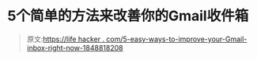 # 5个简单的方法来改善你的Gmail收件箱

> 原文:[https://life hacker . com/5-easy-ways-to-improve-your-Gmail-inbox-right-now-1848818208](https://lifehacker.com/5-easy-ways-to-improve-your-gmail-inbox-right-now-1848818208)